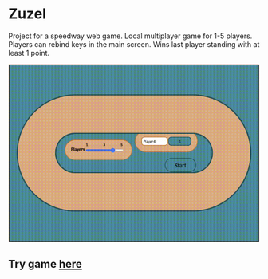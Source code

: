 # Zuzel

Project for a speedway web game.
Local multiplayer game for 1-5 players.
Players can rebind keys in the main screen.
Wins last player standing with at least 1 point.

![](https://github.com/Derstilon/Zuzel/blob/main/img/showcase.gif)


## Try game [here](https://derstilon.github.io/Zuzel/)
